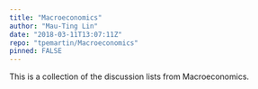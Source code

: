 ```yaml
---
title: "Macroeconomics"
author: "Mau-Ting Lin"
date: "2018-03-11T13:07:11Z"
repo: "tpemartin/Macroeconomics"
pinned: FALSE
---
```


This is a collection of the discussion lists from Macroeconomics.
